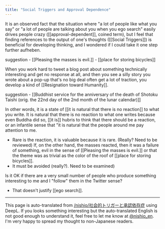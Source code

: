 ```yaml
---
title: "Social Triggers and Approval Dependence"
---
```


It is an observed fact that the situation where "a lot of people like what you say" or "a lot of people are talking about you when you ego search" easily drives people crazy ([[approval-dependent]], coined term), but I feel that finding references to the output of one's thoughts ([[Social Triggers]]) is beneficial for developing thinking, and I wondered if I could take it one step further aufheben.

suggestion
    - [[Pleasing the masses is evil.]]
    - [[place for storing bicycles]]

When you work hard to tweet a blog post about something technically interesting and get no response at all, and then you see a silly story you wrote about a pop-up that's no big deal often get a lot of traction, you develop a kind of [[Resignation toward Humanity]].

suggestion
    - [[Buddhist service for the anniversary of the death of Shotoku Taishi (orig. the 22nd day of the 2nd month of the lunar calendar)]]

In other words, it is a state of [[it is natural that there is no reaction]] to what you write. It is natural that there is no reaction to what one writes because even Buddha did so, [[it is]] hubris to think that there should be a reaction, or an infantile sense that "it is natural that the people around me pay attention to me.
- Rare is the reaction, it is valuable because it is rare. (Really? Need to be reviewed)
If, on the other hand, the masses reacted, then it was a failure of something, evil in the sense of [[Pleasing the masses is evil.]] or that the theme was as trivial as the color of the roof of [[place for storing bicycles]].
- It must be avoided (really?). Need to be examined)

Is it OK if there are a very small number of people who produce something interesting to me and I "follow" them in the Twitter sense?
- That doesn't justify [[ego search]].

---
This page is auto-translated from [/nishio/社会的トリガーと承認依存症](https://scrapbox.io/nishio/社会的トリガーと承認依存症) using DeepL. If you looks something interesting but the auto-translated English is not good enough to understand it, feel free to let me know at [@nishio_en](https://twitter.com/nishio_en). I'm very happy to spread my thought to non-Japanese readers.